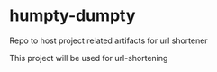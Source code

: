# humpty-dumpty
Repo to host project related artifacts for url shortener


This project will be used for url-shortening


